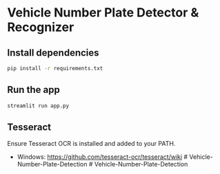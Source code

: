 # Vehicle Number Plate Detector & Recognizer

## Install dependencies
```bash
pip install -r requirements.txt
```

## Run the app
```bash
streamlit run app.py
```

## Tesseract
Ensure Tesseract OCR is installed and added to your PATH.
- Windows: https://github.com/tesseract-ocr/tesseract/wiki
#   V e h i c l e - N u m b e r - P l a t e - D e t e c t i o n  
 #   V e h i c l e - N u m b e r - P l a t e - D e t e c t i o n  
 